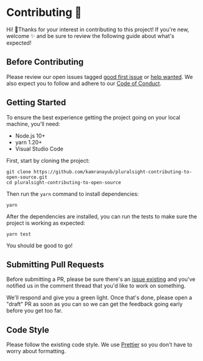 # Contributing 📝

Hi! 👋Thanks for your interest in contributing to this project! If you're new, welcome ✨ and be sure to review the following guide about what's expected!

## Before Contributing

Please review our open issues tagged [good first issue](https://github.com/kamranayub/pluralsight-contributing-to-open-source/issues?q=is%3Aissue+is%3Aopen+sort%3Aupdated-desc+label%3A%22good+first+issue%22) or [help wanted](https://github.com/kamranayub/pluralsight-contributing-to-open-source/issues?q=is%3Aissue+is%3Aopen+sort%3Aupdated-desc+label%3A%22help+wanted%22). We also expect you to follow and adhere to our [Code of Conduct](CODE_OF_CONDUCT.md).

## Getting Started

To ensure the best experience getting the project going on your local machine, you'll need:

- Node.js 10+
- yarn 1.20+
- Visual Studio Code

First, start by cloning the project:

    git clone https://github.com/kamranayub/pluralsight-contributing-to-open-source.git
    cd pluralsight-contributing-to-open-source
    
Then run the `yarn` command to install dependencies:

    yarn
    
After the dependencies are installed, you can run the tests to make sure the project is working as expected:

    yarn test
    
You should be good to go!

## Submitting Pull Requests

Before submitting a PR, please be sure there's an [issue existing](https://github.com/kamranayub/pluralsight-contributing-to-open-source/issues) and you've notified us in the comment thread that you'd like to work on something.

We'll respond and give you a green light. Once that's done, please open a "draft" PR as soon as you can so we can get the feedback going early before you get too far.

## Code Style

Please follow the existing code style. We use [Prettier](https://prettier.io/) so you don't have to worry about formatting.
